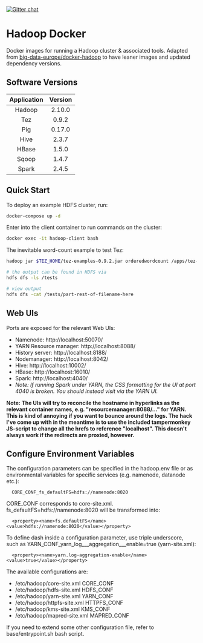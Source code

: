 [![Gitter chat](https://badges.gitter.im/gitterHQ/gitter.png)](https://gitter.im/big-data-europe/Lobby)

# Hadoop Docker

Docker images for running a Hadoop cluster & associated tools.  Adapted from [big-data-europe/docker-hadoop](https://github.com/big-data-europe/docker-hadoop) to have leaner images and updated dependency versions.

## Software Versions

| Application | Version |
|:-----------:|:-------:|
| Hadoop      |  2.10.0 |
| Tez         |  0.9.2  |
| Pig         |  0.17.0 |
| Hive        |  2.3.7  |
| HBase       |  1.5.0  |
| Sqoop       |  1.4.7  |
| Spark       |  2.4.5  |

## Quick Start

To deploy an example HDFS cluster, run:
```bash
docker-compose up -d
```

Enter into the client container to run commands on the cluster:
```bash
docker exec -it hadoop-client bash
```

The inevitable word-count example to test Tez:
```bash
hadoop jar $TEZ_HOME/tez-examples-0.9.2.jar orderedwordcount /apps/tez-0.9.2/LICENSE /tests/

# the output can be found in HDFS via
hdfs dfs -ls /tests

# view output 
hdfs dfs -cat /tests/part-rest-of-filename-here
```

## Web UIs

Ports are exposed for the relevant Web UIs:

* Namenode: http://localhost:50070/
* YARN Resource manager: http://localhost:8088/
* History server: http://localhost:8188/
* Nodemanager: http://localhost:8042/
* Hive: http://localhost:10002/
* HBase: http://localhost:16010/
* Spark: http://localhost:4040/
* *Note: If running Spark under YARN, the CSS formatting for the UI at port 4040 is broken. You should instead visit via the YARN UI.*

**Note: The UIs will try to reconcile the hostname in hyperlinks as the relevant container names, e.g. "resourcemanager:8088/..." for YARN. This is kind of annoying if you want to bounce around the logs. The hack I've come up with in the meantime is to use the included tampermonkey JS-script to change all the hrefs to reference "localhost".  This doesn't always work if the redirects are proxied, however.**

## Configure Environment Variables

The configuration parameters can be specified in the hadoop.env file or as environmental variables for specific services (e.g. namenode, datanode etc.):
```
  CORE_CONF_fs_defaultFS=hdfs://namenode:8020
```

CORE_CONF corresponds to core-site.xml. fs_defaultFS=hdfs://namenode:8020 will be transformed into:
```
  <property><name>fs.defaultFS</name><value>hdfs://namenode:8020</value></property>
```
To define dash inside a configuration parameter, use triple underscore, such as YARN_CONF_yarn_log___aggregation___enable=true (yarn-site.xml):
```
  <property><name>yarn.log-aggregation-enable</name><value>true</value></property>
```

The available configurations are:
* /etc/hadoop/core-site.xml CORE_CONF
* /etc/hadoop/hdfs-site.xml HDFS_CONF
* /etc/hadoop/yarn-site.xml YARN_CONF
* /etc/hadoop/httpfs-site.xml HTTPFS_CONF
* /etc/hadoop/kms-site.xml KMS_CONF
* /etc/hadoop/mapred-site.xml  MAPRED_CONF

If you need to extend some other configuration file, refer to base/entrypoint.sh bash script.